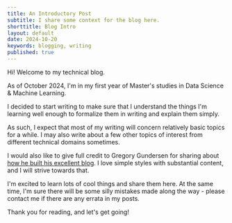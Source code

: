 ```yaml
---
title: An Introductory Post
subtitle: I share some context for the blog here.
shorttitle: Blog Intro
layout: default
date: 2024-10-20
keywords: blogging, writing
published: true
---
```


Hi! Welcome to my technical blog. 

As of October 2024, I'm in my first year of Master's studies in Data Science & Machine Learning. 

I decided to start writing to make sure that I understand the things I'm learning well enough to formalize them in writing and explain them simply. 

As such, I expect that most of my writing will concern relatively basic topics for a while. I may also write about a few other topics of interest from different technical domains sometimes. 

I would also like to give full credit to Gregory Gundersen for sharing about <a href="https://gregorygundersen.com/blog/2020/06/21/blog-theme/" target="_blank">how he built his excellent blog</a>. I love simple styles with substantial content, and I will strive towards that.

I'm excited to learn lots of cool things and share them here. At the same time, I'm sure there will be some silly mistakes made along the way - please contact me if there are any errata in my posts.

Thank you for reading, and let's get going!
